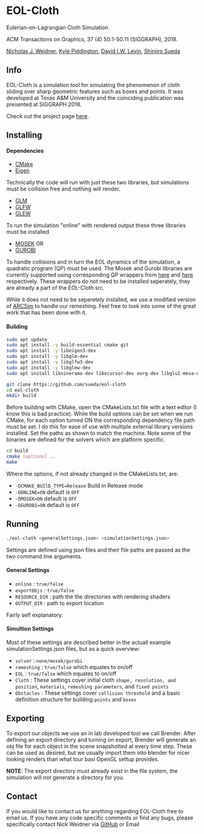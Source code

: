 # EOL-Cloth
Eulerian-on-Lagrangian Cloth Simulation

ACM Transactions on Graphics, 37 (4) 50:1-50:11 (SIGGRAPH), 2018.

[Nicholas J. Weidner](http://weidnern.github.io), [Kyle Piddington](https://www.linkedin.com/in/kyle-piddington-5870b4106/), [David I.W. Levin](http://diwlevin.webfactional.com/researchdb/), [Shinjiro Sueda](http://faculty.cs.tamu.edu/sueda/)

## Info
EOL-Cloth is a simulation tool for simulating the phenomenon of cloth sliding over sharp geometric features such as boxes and points. It was developed at Texas A&M University and the coinciding publication was presented at SIGGRAPH 2018.  

Check out the project page [here](http://faculty.cs.tamu.edu/sueda/projects/eol-cloth/ "EOL-Cloth").

## Installing
#### Dependencies
* [CMake](https://cmake.org/ "CMake")
* [Eigen](http://eigen.tuxfamily.org/index.php?title=Main_Page "Eigen")

Technically the code will run with just these two libraries, but simulations must be collision free and nothing will render.

* [GLM](https://glm.g-truc.net/0.9.9/index.html "GLM")
* [GLFW](http://www.glfw.org/ "GLFW")
* [GLEW](http://glew.sourceforge.net/ "GLEW")

To run the simulation "online" with rendered output these three libraries must be installed

* [MOSEK](https://www.mosek.com/ "Mosek")
OR
* [GUROBI](http://www.gurobi.com/ "Gurobi")

To handle collisions and in turn the EOL dynamics of the simulation, a quadratic program (QP) must be used. The Mosek and Gurobi libraries are currently supported using corresponding QP wrappers from [here](http://www.google.com/ "Mosek QP Wrapper") and [here](https://github.com/jrl-umi3218/eigen-gurobi "Gurobi QP Wrapper") respectively. These wrappers do not need to be installed seperately, they are already a part of the EOL-Cloth src.

While it does not need to be seperetely installed, we use a modified version of [ARCSim](http://graphics.berkeley.edu/resources/ARCSim/ "ARCSim") to handle our remeshing. Feel free to look into some of the great work that has been done with it. 

#### Building
```sh
sudo apt update
sudo apt install -y build-essential cmake git
sudo apt install -y libeigen3-dev
sudo apt install -y libglm-dev
sudo apt install -y libglfw3-dev
sudo apt install -y libglew-dev
sudo apt install libxinerama-dev libxcursor-dev xorg-dev libglu1-mesa-dev

git clone https://github.com/sueda/eol-cloth
cd eol-cloth
mkdir build
```
Before building with CMake, open the CMakeLists.txt file with a text editor (I know this is bad practice). While the build options can be set when we run CMake, for each option turned ON the corresponding dependency file path must be set. I do this for ease of use with multiple external library versions installed. Set the paths as shown to match the machine. Note some of the binaries are defined for the solvers which are platform specific. 
```sh
cd build
cmake [options] ..
make
```

Where the options, if not already changed in the CMakeLists.txt, are:
 * `-DCMAKE_BUIlD_TYPE=Release` Build in Release mode
 * `-DONLINE=ON` default is `OFF`
 * `-DMOSEK=ON` default is `OFF`
 * `-DGUROBI=ON` default is `OFF`

## Running
```sh
./eol-cloth <generalSettings.json> <simulationSettings.json>
```
Settings are defined using json files and their file paths are passed as the two command line arguments.
#### General Settings
* `online` : `true/false`
* `exportObjs` : `true/false`
* `RESOURCE_DIR` : path the the directories with rendering shaders
* `OUTPUT_DIR` : path to export location
 
Fairly self explanatory.
#### Simultion Settings
Most of these settings are described better in the actuall example simulationSettings json files, but as a quick overview:
* `solver` : `none/mosek/gurobi`
* `remeshing` : `true/false` which equates to on/off
* `EOL` : `true/false` which equates to on/off
* `Cloth` : These settings cover initial cloth `shape, resolution, and position`, `materials`, `remeshing parameters`, and `fixed points`
* `Obstacles` : These settings cover `collision threshold` and a basic definition structure for building `points` and `boxes`
 
## Exporting 
To export our objects we use an in lab developed tool we call Brender. After defining an export directory and turning on export, Brender will generate an obj file for each object in the scene snapshotted at every time step. These can be used as desired, but we usually import them into blender for nicer looking renders than what tour basi OpenGL settup provides.

**NOTE**: The export directory must already exist in the file system, the simulation will not generate a directory for you.

## Contact
If you would like to contact us for anything regarding EOL-Cloth free to email us.
If you have any code specific comments or find any bugs, please specifically contact Nick Weidner via [GitHub](https://github.com/weidnern "Nick Weidner GitHub") or Email


